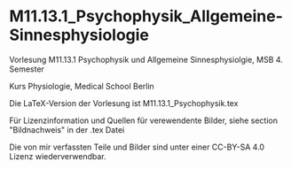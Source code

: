 # M11.13.1_Psychophysik_Allgemeine-Sinnesphysiologie
Vorlesung M11.13.1 Psychophysik und Allgemeine Sinnesphysiolgie, MSB 4. Semester

Kurs Physiologie, Medical School Berlin

Die LaTeX-Version der Vorlesung ist M11.13.1_Psychophysik.tex

Für Lizenzinformation und Quellen für verewendente Bilder, siehe section "Bildnachweis" in der .tex Datei

Die von mir verfassten Teile und Bilder sind unter einer CC-BY-SA 4.0 Lizenz wiederverwendbar.
